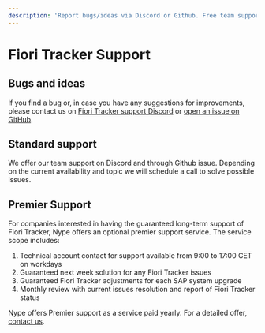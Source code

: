```yaml
---
description: 'Report bugs/ideas via Discord or Github. Free team support available. Premier paid support guarantees response times, upgrades, monthly reviews.'
---
```

# Fiori Tracker Support

## Bugs and ideas

If you find a bug or, in case you have any suggestions for improvements, please contact us on [Fiori Tracker support Discord](https://npe.cm/discord) or [open an issue on GitHub](bugs-ideas.md).

## Standard support

We offer our team support on Discord and through Github issue. Depending on the current availability and topic we will schedule a call to solve possible issues.

## Premier Support

 For companies interested in having the guaranteed long-term support of Fiori Tracker, Nype offers an optional premier support service. The service scope includes:

1.	Technical account contact for support available from 9:00 to 17:00 CET on workdays 
2.	Guaranteed next week solution for any Fiori Tracker issues
3.	Guaranteed Fiori Tracker adjustments for each SAP system upgrade
4.	Monthly review with current issues resolution and report of Fiori Tracker status

Nype offers Premier support as a service paid yearly. For a detailed offer, [contact us](offer.md).

